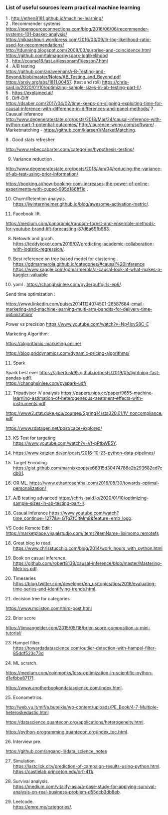 ### List of useful sources learn practical machine learning 

1 . http://ethen8181.github.io/machine-learning/  
2 . Recommender systems  
https://opensourceconnections.com/blog/2016/06/06/recommender-systems-101-basket-analysis/  
https://nikaashpuri.wordpress.com/2016/03/09/llr-log-likelihood-ratio-used-for-recommendations/  
http://tdunning.blogspot.com/2008/03/surprise-and-coincidence.html  
https://github.com/talmago/pyspark-loglikelihood  
3 . http://course18.fast.ai/lessonsml1/lesson7.html  
4 . A/B testing   
https://github.com/anaveenan/A-B-Testing-and-Beyond/blob/master/Notes/AB_Testing_and_Beyond.pdf  
https://arxiv.org/abs/1811.00457.  (test and roll) 
https://chris-said.io/2020/01/10/optimizing-sample-sizes-in-ab-testing-part-II/.  
5 . https://explained.ai/  
6 . Diff-Diff  
https://dsaber.com/2017/04/02/time-keeps-on-slipping-exploiting-time-for-causal-inference-with-difference-in-differences-and-panel-methods/
7 . Causual inference  
http://www.degeneratestate.org/posts/2018/Mar/24/causal-inference-with-python-part-1-potential-outcomes/
http://laurence-wong.com/software/ .    
Marketmatching - https://github.com/klarsen1/MarketMatching.     

8 . Good stats refresher 

http://www.rebeccabarter.com/categories/hypothesis-testing/   

9. Variance reduction .    

http://www.degeneratestate.org/posts/2018/Jan/04/reducing-the-variance-of-ab-test-using-prior-information/

https://booking.ai/how-booking-com-increases-the-power-of-online-experiments-with-cuped-995d186fff1d .  

10. Churn/Retention analysis.   
https://jwinternheimer.github.io/blog/awesome-activation-metric/.   








10. Facebook lift. 

https://medium.com/panoramic/random-forest-and-ensemble-methods-for-youtube-brand-lift-forecasting-87d6a69fb983.  


8. Netowrk and graph.  
https://teddykoker.com/2019/07/predicting-academic-collaboration-with-logistic-regression/.  


10. Best reference on tree based model for clustering . 
https://gdmarmerola.github.io/categories/#causal%20inference
https://www.kaggle.com/gdmarmerola/a-causal-look-at-what-makes-a-kaggler-valuable

11. yaml   . 
https://changhsinlee.com/pyderpuffgirls-ep6/.  

Send time optimization :

https://www.linkedin.com/pulse/20141124074501-28587684-email-marketing-and-machine-learning-multi-arm-bandits-for-delivery-time-optimization/


Power vs precision
https://www.youtube.com/watch?v=Np4lxvS8C-E


Marketing Algorithm:

https://algorithmic-marketing.online/

https://blog.griddynamics.com/dynamic-pricing-algorithms/


11. Spark    

Spark best ever 
https://albertusk95.github.io/posts/2019/05/lightning-fast-pandas-udf/.  
https://changhsinlee.com/pyspark-udf/    

12. Tripadvisor IV analysis https://papers.nips.cc/paper/9655-machine-learning-estimation-of-heterogeneous-treatment-effects-with-instruments.pdf.   

https://www2.stat.duke.edu/courses/Spring14/sta320.01/IV_noncompliance.pdf

https://www.rdatagen.net/post/cace-explored/

13. KS Test for targeting    
https://www.youtube.com/watch?v=Vf-pPtbWE5Y.  


14. https://www.katzien.de/en/posts/2016-10-23-python-data-pipelines/



14. Target Encoding. 
https://gist.github.com/marnixkoops/e68815d30474786e2b293682ed7cdb01.  

15. OR ML. 
https://www.ethanrosenthal.com/2016/08/30/towards-optimal-personalization/

16.  A/B testing advanced
https://chris-said.io/2020/01/10/optimizing-sample-sizes-in-ab-testing-part-I/. 

17. Casual Inference 
https://www.youtube.com/watch?time_continue=1277&v=GTgZfCltMm8&feature=emb_logo.  

VS Code Remote Edit :     
https://marketplace.visualstudio.com/items?itemName=liximomo.remotefs


18. Great blog to read.    
https://www.chrisstucchio.com/blog/2014/work_hours_with_python.html    

19. Book on casual inference.  
https://github.com/robert8138/causal-inference/blob/master/Mastering-Metrics.pdf.  

20. Timeseries 
https://blog.twitter.com/developer/en_us/topics/tips/2018/evaluating-time-series-and-identifying-trends.html. 


21. decision tree for categories 

https://www.mcliston.com/third-post.html

22. Brior score     

https://timvangelder.com/2015/05/18/brier-score-composition-a-mini-tutorial/

23. Hampel filter.   
https://towardsdatascience.com/outlier-detection-with-hampel-filter-85ddf523c73d

24. ML scratch.   

https://medium.com/coinmonks/loss-optimization-in-scientific-python-d1efbbe87171.  

https://www.anotherbookondatascience.com/index.html. 

25. Econometrics.   

http://web.vu.lt/mif/a.buteikis/wp-content/uploads/PE_Book/4-7-Multiple-heteroskedastic.html   

https://datascience.quantecon.org/applications/heterogeneity.html.   

https://python-programming.quantecon.org/index_toc.html.  

26. Interview pre.   

https://github.com/angang-li/data_science_notes

27. Simulation.    
https://lastclick.city/prediction-of-campaign-results-using-python.html.    
https://castlelab.princeton.edu/orf-411/.  

28. Survival analysis.   
https://medium.com/vitalify-asia/a-case-study-for-applying-survival-analysis-on-real-business-problem-d55dcb3db8eb.  


29. Leetcode.  
https://emre.me/categories/.  
